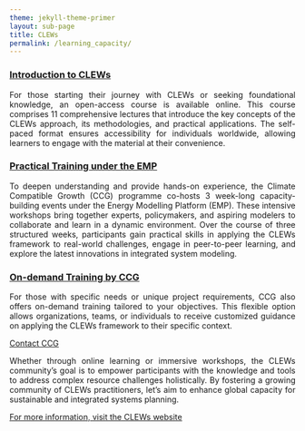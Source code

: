 ```yaml
---
theme: jekyll-theme-primer
layout: sub-page
title: CLEWs
permalink: /learning_capacity/
---
```

<!-- [jekyll-organization]: https://github.com/jekyll

This is the base Jekyll theme. You can find out more info about customizing your Jekyll theme, as well as basic Jekyll usage documentation at [jekyllrb.com](https://jekyllrb.com/)

You can find the source code for Minima at GitHub:
[jekyll][jekyll-organization] /
[minima](https://github.com/jekyll/minima)

You can find the source code for Jekyll at GitHub:
[jekyll][jekyll-organization] /
[jekyll](https://github.com/jekyll/jekyll) -->

<!-- <div class="container-lg p-responsive py-4 py-lg-6 my-xl-4 text-center">
    <h1 class="alt-h1 mb-2 text-white">About CLEWs</h1>
</div> -->
<!-- <h3 class="alt-h3 text-float-left mb-3 mt-lg-6" id="more-than-just-code">Growing of CLEWs</h2> -->
<section class="bg-gray-light container-lg p-responsive py-4 py-md-6 my-lg-6">

  <div class="container-lg p-responsive py-4 py-md-6 ">
  <h3 class="alt-h3 text-float-left mb-3 mt-lg-6" id="more-than-just-code">
    <a href="https://www.open.edu/openlearncreate/course/index.php?categoryid=528">Introduction to CLEWs</a>
  </h3>
  <p class="alt-lead text-gray text-justify-between col-md-15 mx-auto" style="text-align: justify;text-size: 13pt">
    For those starting their journey with CLEWs or seeking foundational knowledge, an open-access course is available online. This course comprises 11 comprehensive lectures that introduce the key concepts of the CLEWs approach, its methodologies, and practical applications. The self-paced format ensures accessibility for individuals worldwide, allowing learners to engage with the material at their convenience.
  </p> 
  <h3 class="alt-h3 text-float-left mb-3 mt-lg-6" id="more-than-just-code">
    <a href="https://climatecompatiblegrowth.com/energy-modelling-platform/  ">Practical Training under the EMP</a>
  </h3>
  <p class="alt-lead text-gray text-justify-between col-md-15 mx-auto" style="text-align: justify;">
    To deepen understanding and provide hands-on experience, the Climate Compatible Growth (CCG) programme co-hosts 3 week-long capacity-building events under the Energy Modelling Platform (EMP). These intensive workshops bring together experts, policymakers, and aspiring modelers to collaborate and learn in a dynamic environment. Over the course of three structured weeks, participants gain practical skills in applying the CLEWs framework to real-world challenges, engage in peer-to-peer learning, and explore the latest innovations in integrated system modeling. 
  </p>
  <h3 class="alt-h3 text-float-left mb-3 mt-lg-6" id="more-than-just-code">
    <a href="https://climatecompatiblegrowth.com">On-demand Training by CCG</a>
  </h3>
  <p class="alt-lead text-gray text-justify-between col-md-15 mx-auto" style="text-align: justify;">
   For those with specific needs or unique project requirements, CCG also offers on-demand training tailored to your objectives. This flexible option allows organizations, teams, or individuals to receive customized guidance on applying the CLEWs framework to their specific context. </p>
  <p class="alt-lead text-gray text-center col-md-10 mx-auto">
    <a href="mailto:ccg@lboro.ac.uk?subject=Inquiry%20about%20CLEWs%20Training&body=Hello,%20I%20would%20like%20to%20know%20more%20about..." class="btn btn-outline">Contact CCG</a>  
  </p>
  <p class="alt-lead text-gray text-justify-between col-md-15 mx-auto" style="text-align: justify;">
    Whether through online learning or immersive workshops, the CLEWs community’s goal is to empower participants with the knowledge and tools to address complex resource challenges holistically. By fostering a growing community of CLEWs practitioners, let’s aim to enhance global capacity for sustainable and integrated systems planning.
  </p>
  <p class="alt-lead text-gray text-center col-md-10 mx-auto">
    <a href="/index" class="btn btn-outline">For more information, visit the CLEWs website</a>
  </p>
  </div>
</section>
